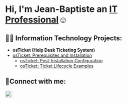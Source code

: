 <h1>Hi, I'm Jean-Baptiste an <a href="https://linkedin.com/in/Josh">IT Professional</a>☺</h1>

<h2>👨‍💻 Information Technology Projects:</h2>

- <b>osTicket (Help Desk Ticketing System)</b>
- [osTicket: Prerequisites and Installation](https://github.com/dicouroche12/osticket-prereqs)
   - [osTicket: Post-Installation Configuration](https://github.com/dicouroche12/post-install-config)
  - [osTicket: Ticket Lifecycle Examples](https://github.com/dicouroche12/ticket-lifecycle)

<h2>🤳Connect with me:</h2>


[<img align="left" alt="Josh | LinkedIn" width="22px" src="https://cdn.jsdelivr.net/npm/simple-icons@v3/icons/linkedin.svg" />][linkedin]


[linkedin]: https://linkedin.com/in/Jean-Baptiste

